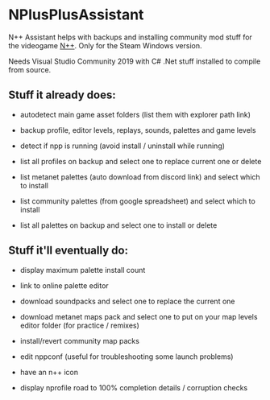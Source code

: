 # NPlusPlusAssistant

N++ Assistant helps with backups and installing community mod stuff for the videogame [N++](https://store.steampowered.com/app/230270/N_NPLUSPLUS/). Only for the Steam Windows version.

Needs Visual Studio Community 2019 with C# .Net stuff installed to compile from source.

## Stuff it already does:

* autodetect main game asset folders (list them with explorer path link)

* backup profile, editor levels, replays, sounds, palettes and game levels

* detect if npp is running (avoid install / uninstall while running)

* list all profiles on backup and select one to replace current one or delete

* list metanet palettes (auto download from discord link) and select which to install

* list community palettes (from google spreadsheet) and select which to install

* list all palettes on backup and select one to install or delete

## Stuff it'll eventually do:

* display maximum palette install count

* link to online palette editor

* download soundpacks and select one to replace the current one

* download metanet maps pack and select one to put on your map levels editor folder (for practice / remixes)

* install/revert community map packs

* edit nppconf (useful for troubleshooting some launch problems)

* have an n++ icon

* display nprofile road to 100% completion details / corruption checks